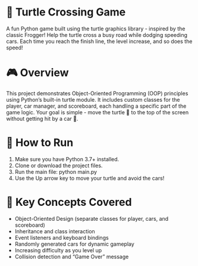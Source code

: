 # 🐢 Turtle Crossing Game
A fun Python game built using the turtle graphics library - inspired by the classic Frogger! Help the turtle cross a busy road while dodging speeding cars.
Each time you reach the finish line, the level increase, and so does the speed!

# 🎮 Overview
This project demonstrates Object-Oriented Programming (OOP) principles using Python’s built-in turtle module. It includes custom classes for the player, car manager, and scoreboard, each handling a specific part of the game logic. Your goal is simple - move the turtle 🐢 to the top of the screen without getting hit by a car 🚗.

# 🚀 How to Run
  1. Make sure you have Python 3.7+ installed.
  2. Clone or download the project files.
  3. Run the main file:
    python main.py
  4. Use the Up arrow key to move your turtle and avoid the cars!

# 🧱 Key Concepts Covered
  - Object-Oriented Design (separate classes for player, cars, and scoreboard)
  - Inheritance and class interaction
  - Event listeners and keyboard bindings
  - Randomly generated cars for dynamic gameplay
  - Increasing difficulty as you level up
  - Collision detection and “Game Over” message
